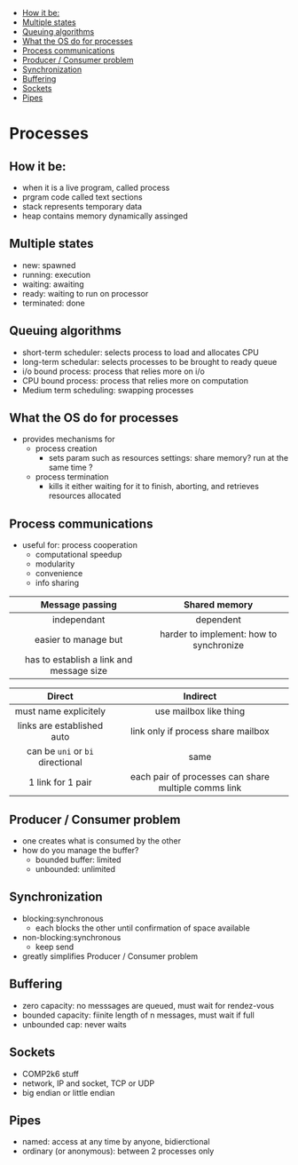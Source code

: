 - [How it be:](#how-it-be)
- [Multiple states](#multiple-states)
- [Queuing algorithms](#queuing-algorithms)
- [What the OS do for processes](#what-the-os-do-for-processes)
- [Process communications](#process-communications)
- [Producer / Consumer problem](#producer--consumer-problem)
- [Synchronization](#synchronization)
- [Buffering](#buffering)
- [Sockets](#sockets)
- [Pipes](#pipes)


# Processes  <!-- omit in toc -->
## How it be:
- when it is a live program, called process
- prgram code called text sections
- stack represents temporary data
- heap contains memory dynamically assinged 

## Multiple states
- new: spawned
- running: execution
- waiting: awaiting 
- ready: waiting to run on processor
- terminated: done

## Queuing algorithms
- short-term scheduler: selects process to load and allocates CPU
- long-term schedular: selects processes to be brought to ready queue
- i/o bound process: process that relies more on i/o
- CPU bound process: process that relies more on computation
- Medium term scheduling: swapping processes 

## What the OS do for processes
- provides mechanisms for 
    - process creation
        - sets param such as resources settings: share memory? run at the same time ?
    - process termination
        - kills it either waiting for it to finish, aborting, and retrieves resources allocated

## Process communications
- useful for: process cooperation
    - computational speedup
    - modularity
    - convenience
    - info sharing
  
|             Message passing              |              Shared memory              |
| :--------------------------------------: | :-------------------------------------: |
|               independant                |                dependent                |
|           easier to manage but           | harder to implement: how to synchronize |
| has to establish a link and message size |                                         |

|              Direct              |                       Indirect                       |
| :------------------------------: | :--------------------------------------------------: |
|      must name explicitely       |                use mailbox like thing                |
|    links are established auto    |          link only if process share mailbox          |
| can be `uni` or `bi` directional |                         same                         |
|        1 link for 1 pair         | each pair of processes can share multiple comms link |

## Producer / Consumer problem
- one creates what is consumed by the other
- how do you manage the buffer?
    - bounded buffer: limited
    - unbounded: unlimited

## Synchronization
- blocking:synchronous
  - each blocks the other until confirmation of space available
- non-blocking:synchronous
  - keep send
- greatly simplifies Producer / Consumer problem

## Buffering
- zero capacity: no messsages are queued, must wait for rendez-vous
- bounded capacity: fiinite length of n messages, must wait if full
- unbounded cap: never waits
  
## Sockets
- COMP2k6 stuff
- network, IP and socket, TCP or UDP
- big endian or little endian
  
## Pipes
  - named: access at any time by anyone, bidierctional
  - ordinary (or anonymous): between 2 processes only